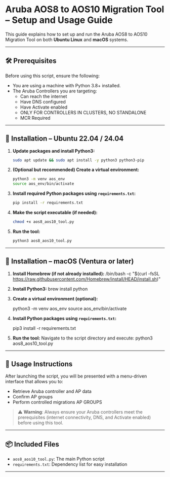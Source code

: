 # Aruba AOS8 to AOS10 Migration Tool – Setup and Usage Guide

This guide explains how to set up and run the Aruba AOS8 to AOS10 Migration Tool on both **Ubuntu Linux** and **macOS** systems.

---

## 🛠️ Prerequisites

Before using this script, ensure the following:
- You are using a machine with Python 3.8+ installed.
- The Aruba Controllers you are targeting:
  - Can reach the internet
  - Have DNS configured
  - Have Activate enabled
  - ONLY FOR CONTROLLERS IN CLUSTERS, NO STANDALONE
  - MCR Required

---

## 🔧 Installation – Ubuntu 22.04 / 24.04

1. **Update packages and install Python3:**
   ```bash
   sudo apt update && sudo apt install -y python3 python3-pip
   ```

2. **(Optional but recommended) Create a virtual environment:**
   ```bash
   python3 -m venv aos_env
   source aos_env/bin/activate
   ```

3. **Install required Python packages using `requirements.txt`:**
   ```bash
   pip install -r requirements.txt
   ```

4. **Make the script executable (if needed):**
   ```bash
   chmod +x aos8_aos10_tool.py
   ```

5. **Run the tool:**
   ```bash
   python3 aos8_aos10_tool.py
   ```

---

## 🍎 Installation – macOS (Ventura or later)

1. **Install Homebrew (if not already installed):**
   /bin/bash -c "$(curl -fsSL https://raw.githubusercontent.com/Homebrew/install/HEAD/install.sh)"

2. **Install Python3:**
   brew install python


3. **Create a virtual environment (optional):**

   python3 -m venv aos_env
   source aos_env/bin/activate

4. **Install Python packages using `requirements.txt`:**

   pip3 install -r requirements.txt


5. **Run the tool:**
   Navigate to the script directory and execute:
   python3 aos8_aos10_tool.py


---

## 🚀 Usage Instructions

After launching the script, you will be presented with a menu-driven interface that allows you to:

- Retrieve Aruba controller and AP data
- Confirm AP groups
- Perform controlled migrations AP GROUPS

> ⚠️ **Warning**: Always ensure your Aruba controllers meet the prerequisites (internet connectivity, DNS, and Activate enabled) before using this tool.

---

## 📦 Included Files

- `aos8_aos10_tool.py`: The main Python script
- `requirements.txt`: Dependency list for easy installation

---

